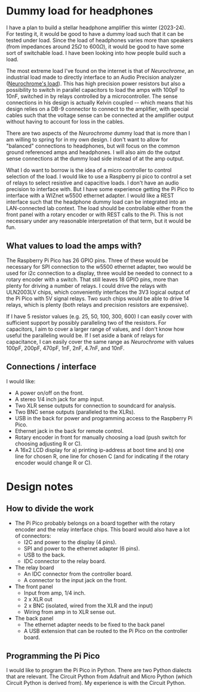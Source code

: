 # Dummy load for headphones

I have a plan to build a stellar headphone amplifier this winter (2023-24). For
testing it, it would be good to have a dummy load such that it can be tested
under load. Since the load of headphones varies more than speakers (from
impedances around $25\Omega$ to $600\Omega$), it would be good to have some sort
of switchable load. I have been looking into how people build such a load.

The most extreme load I've found on the internet is that of *Neurochrome*, an
industrial load made to directly interface to an Audio Precision analyzer
([Neurochrome's load](https://neurochrome.com/products/headphone-dummy-load)).
This has high precision power resistors but also a possibility to switch in
parallel capacitors to load the amps with 100pF to 10nF, switched in by relays
controlled by a microcontroller. The sense connections in his design is actually
Kelvin coupled -- which means that his design relies on a DB-9 connector to
connect to the amplifier, with special cables such that the voltage sense can be
connected at the amplifier output without having to account for loss in the
cables. 

There are two aspects of the *Neurochrome* dummy load that is more than I am
willing to spring for in my own design. I don't want to allow for "balanced"
connections to headphones, but will focus on the common ground referenced amps
and headphones. I will also aim do the output sense connections at the dummy
load side instead of at the amp output. 

What I do want to borrow is the idea of a micro controller to control selection
of the load. I would like to use a Raspberry pi pico to control a set of relays
to select resistive and capacitive loads. I don't have an audio
precision to interface with. But I have some experience getting
the Pi Pico to interface with a WIZnet w5500 ethernet adapter. 
I would like a REST interface such that the headphone dummy
load can be integrated into an LAN-connected lab context. The
load should be controllable either from the front panel with a rotary encoder or with REST calls to the Pi. This is not necessary under any reasonable interpretation of that term, but it would be fun.

## What values to load the amps with?

The Raspberry Pi Pico has 26 GPIO pins. Three of these would be necessary for
SPI connection to the w5500 ethernet adapter, two would be used for i2c
connection to a display, three would be needed to connect to a rotary encoder
with a switch. That still leaves 18 GPIO pins, more than plenty for driving a
number of relays. I could drive the relays with ULN2003LV chips, which
conveniently interfaces the 3V3 logical output of the Pi Pico with 5V signal
relays. Two such chips would be able to drive 14 relays, which is plenty (both
relays and precision resistors are expensive). 

If I have 5 resistor values (e.g. 25, 50, 100, 300, 600) I can easily cover with
sufficient support by possibly paralleling two of the resistors.  For capacitors, I aim to cover a larger
range of values, and I don't know how useful the paralleling would be. If I set aside a bank of relays for capacitance, I can easily cover the same
range as *Neurochrome* with values 100pF, 200pF, 470pF, 1nF, 2nF, 4.7nF, and 10nF. 

## Connections / interface

I would like:

- A power on/off on the front.
- A stereo 1/4 inch jack for amp input. 
- Two XLR sense outputs for connection to soundcard for analysis.
- Two BNC sense outputs (paralleled to the XLRs).
- USB in the back for power and programming access to the Raspberry Pi Pico.
- Ethernet jack in the back for remote control.
- Rotary encoder in front for manually choosing a load (push switch for choosing adjusting R or C).
- A 16x2 LCD display for a) printing ip-address at boot time and b) one line for chosen R, one line for chosen C (and for indicating if the rotary encoder would change R or C). 

# Design notes

## How to divide the work


- The Pi Pico probably belongs on a board together with the rotary encoder and the relay interface chips. This board would also have a lot of connectors:
  - I2C and power to the display (4 pins).
  - SPI and power to the ethernet adapter (6 pins).
  - USB to the back.
  - IDC connector to the relay board.
- The relay board 
  - An IDC connector from the controller board.
  - A connector to the input jack on the front.
- The front panel
  - Input from amp, 1/4 inch.
  - 2 x XLR out
  - 2 x BNC (isolated, wired from the XLR and the input)
  - Wiring from amp in to XLR sense out.
- The back panel
  - The ethernet adapter needs to be fixed to the back panel
  - A USB extension that can be routed to the Pi Pico on the controller board.

## Programming the Pi Pico

I would like to program the Pi Pico in Python. There are two Python dialects
that are relevant. The Circuit Python from Adafruit and Micro Python (which Circuit Python is derived from). My experience is with the Circuit Python. 
